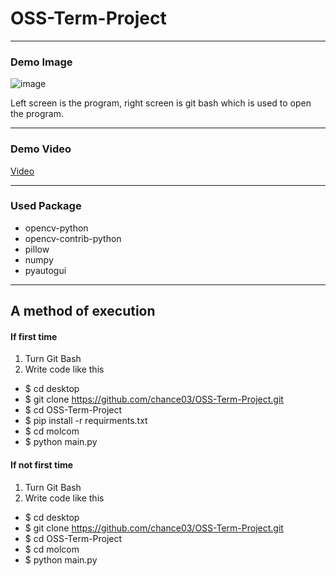 # OSS-Term-Project
---
### Demo Image
![image](https://user-images.githubusercontent.com/106923158/207044619-1ce8a668-6619-48a1-b876-82c113398caf.png)

Left screen is the program, right screen is git bash which is used to open the program.

---
### Demo Video
[Video](https://youtu.be/T2OjW052D-Y)

---
### Used Package
- opencv-python
- opencv-contrib-python
- pillow
- numpy
- pyautogui

---
## A method of execution 
#### If first time
 1. Turn Git Bash
 2. Write code like this
- $ cd desktop
- $ git clone https://github.com/chance03/OSS-Term-Project.git
- $ cd OSS-Term-Project
- $ pip install -r requirments.txt
- $ cd molcom
- $ python main.py
#### If not first time
 1. Turn Git Bash
 2. Write code like this
- $ cd desktop
- $ git clone https://github.com/chance03/OSS-Term-Project.git
- $ cd OSS-Term-Project
- $ cd molcom
- $ python main.py


